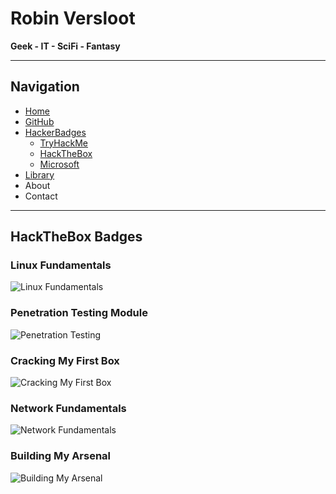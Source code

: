 # Robin Versloot

**Geek - IT - SciFi - Fantasy**

---

## Navigation

- [Home](index.html)
- [GitHub](https://github.com/RobinV87)
- [HackerBadges](badgespage.html)
  - [TryHackMe](tryhackmebadges.html)
  - [HackTheBox](hacktheboxbadges.html)
  - [Microsoft](microsoft.html)
- [Library](not_found.html)
- About
- Contact

---

## HackTheBox Badges

### Linux Fundamentals  
![Linux Fundamentals](https://academy.hackthebox.com/storage/badges/our-favorite-seabird.png)

### Penetration Testing Module  
![Penetration Testing](https://academy.hackthebox.com/storage/badges/tactical.png)

### Cracking My First Box  
![Cracking My First Box](https://academy.hackthebox.com/storage/badges/the-hunt-is-on.png)

### Network Fundamentals  
![Network Fundamentals](https://academy.hackthebox.com/storage/badges/e3cb50d14ee57ea37b37cc3455aab931/logo.png)

### Building My Arsenal  
![Building My Arsenal](https://academy.hackthebox.com/storage/badges/start-building-your-arsenal.png)

